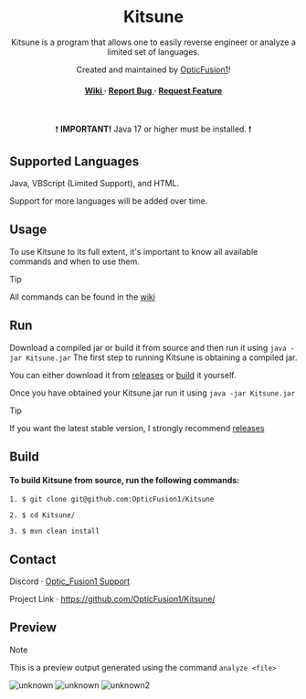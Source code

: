 <div align='center'>

<h1>Kitsune</h1>
<p>Kitsune is a program that allows one to easily reverse engineer or analyze a limited set of languages.</p>

<p>Created and maintained by <a href="https://github.com/OpticFusion1">OpticFusion1</a>!</p>

<h4> <a href="https://github.com/OpticFusion1/Kitsune/wiki"> Wiki </a> <span> · </span> <a href="https://github.com/OpticFusion1/Kitsune/issues"> Report Bug </a> <span> · </span> <a href="https://github.com/OpticFusion1/Kitsune/issues"> Request Feature </a> </h4>
<br>
<p> ❗ <strong> IMPORTANT!</strong> Java 17 or higher must be installed. ❗ </p>
</div>

## Supported Languages
Java, VBScript (Limited Support), and HTML.

Support for more languages will be added over time.

## Usage

To use Kitsune to its full extent, it's important to know all available commands and when to use them. 

> [!TIP]  
> All commands can be found in the [wiki](https://github.com/OpticFusion1/Kitsune/wiki)  

## Run
Download a compiled jar or build it from source and then run it using `java -jar Kitsune.jar`
The first step to running Kitsune is obtaining a compiled jar.

You can either download it from [releases](https://github.com/OpticFusion1/Kitsune/releases) or [build](#build) it yourself.

Once you have obtained your Kitsune.jar run it using `java -jar Kitsune.jar`

> [!TIP]  
> If you want the latest stable version, I strongly recommend [releases](https://github.com/OpticFusion1/Kitsune/releases)

## Build
#### To build Kitsune from source, run the following commands:
```
1. $ git clone git@github.com:OpticFusion1/Kitsune
```
```
2. $ cd Kitsune/
```
```
3. $ mvn clean install
```

## Contact
Discord · [Optic_Fusion1 Support](https://discord.gg/jMEsq4zHVA)

Project Link · https://github.com/OpticFusion1/Kitsune/

## Preview

> [!NOTE]  
> This is a preview output generated using the command `analyze <file>`

![unknown](https://user-images.githubusercontent.com/37254722/196303016-d5de5e7c-e16a-4caa-92a5-f34d0cc5baa5.png)
![unknown](https://user-images.githubusercontent.com/37254722/196303029-3f5719f7-20a2-47ba-ae71-7f50f3fe2add.png)
![unknown2](https://user-images.githubusercontent.com/37254722/196303030-6d7eec9a-94be-44a0-b01b-d65b4a846f76.png)